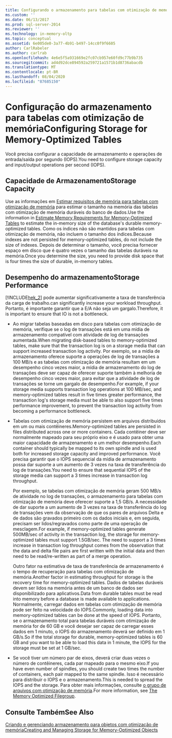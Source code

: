 ```yaml
---
title: Configurando o armazenamento para tabelas com otimização de memória | Microsoft Docs
ms.custom: ''
ms.date: 06/13/2017
ms.prod: sql-server-2014
ms.reviewer: ''
ms.technology: in-memory-oltp
ms.topic: conceptual
ms.assetid: 6e005de0-3a77-4b91-b497-14cc0f9f6605
author: CarlRabeler
ms.author: carlrab
ms.openlocfilehash: 4e6e5f5a931669e2fc07cb957e60fd9c77b9b735
ms.sourcegitcommit: ad4d92dce894592a259721a1571b1d8736abacdb
ms.translationtype: MT
ms.contentlocale: pt-BR
ms.lasthandoff: 08/04/2020
ms.locfileid: "87685150"
---
```

# <a name="configuring-storage-for-memory-optimized-tables"></a><span data-ttu-id="90f92-102">Configuração do armazenamento para tabelas com otimização de memória</span><span class="sxs-lookup"><span data-stu-id="90f92-102">Configuring Storage for Memory-Optimized Tables</span></span>
  <span data-ttu-id="90f92-103">Você precisa configurar a capacidade de armazenamento e operações de entrada/saída por segundo (IOPS).</span><span class="sxs-lookup"><span data-stu-id="90f92-103">You need to configure storage capacity and input/output operations per second (IOPS).</span></span>  
  
## <a name="storage-capacity"></a><span data-ttu-id="90f92-104">Capacidade de Armazenamento</span><span class="sxs-lookup"><span data-stu-id="90f92-104">Storage Capacity</span></span>  
 <span data-ttu-id="90f92-105">Use as informações em [Estimar requisitos de memória para tabelas com otimização de memória](memory-optimized-tables.md) para estimar o tamanho na memória das tabelas com otimização de memória duráveis do banco de dados.</span><span class="sxs-lookup"><span data-stu-id="90f92-105">Use the information in [Estimate Memory Requirements for Memory-Optimized Tables](memory-optimized-tables.md) to estimate the in-memory size of the database's durable memory-optimized tables.</span></span> <span data-ttu-id="90f92-106">Como os índices não são mantidos para tabelas com otimização de memória, não incluem o tamanho dos índices.</span><span class="sxs-lookup"><span data-stu-id="90f92-106">Because indexes are not persisted for memory-optimized tables, do not include the size of indexes.</span></span> <span data-ttu-id="90f92-107">Depois de determinar o tamanho, você precisa fornecer espaço em disco que é quatro vezes o tamanho das tabelas duráveis na memória.</span><span class="sxs-lookup"><span data-stu-id="90f92-107">Once you determine the size, you need to provide disk space that is four times the size of durable, in-memory tables.</span></span>  
  
## <a name="storage-performance"></a><span data-ttu-id="90f92-108">Desempenho do armazenamento</span><span class="sxs-lookup"><span data-stu-id="90f92-108">Storage Performance</span></span>  
 [!INCLUDE[hek_2](../../includes/hek-2-md.md)] <span data-ttu-id="90f92-109">pode aumentar significativamente a taxa de transferência da carga de trabalho.</span><span class="sxs-lookup"><span data-stu-id="90f92-109">can significantly increase your workload throughput.</span></span> <span data-ttu-id="90f92-110">Portanto, é importante garantir que a E/A não seja um gargalo.</span><span class="sxs-lookup"><span data-stu-id="90f92-110">Therefore, it is important to ensure that IO is not a bottleneck.</span></span>  
  
-   <span data-ttu-id="90f92-111">Ao migrar tabelas baseadas em disco para tabelas com otimização de memória, verifique se o log de transações está em uma mídia de armazenamento compatível com atividade de log de transações aumentada.</span><span class="sxs-lookup"><span data-stu-id="90f92-111">When migrating disk-based tables to memory-optimized tables, make sure that the transaction log is on a storage media that can support increased transaction log activity.</span></span> <span data-ttu-id="90f92-112">Por exemplo, se a mídia de armazenamento oferece suporte a operações de log de transações a 100 MB/s e as tabelas com otimização de memória resultam em um desempenho cinco vezes maior, a mídia de armazenamento do log de transações deve ser capaz de oferecer suporte também à melhoria de desempenho cinco vezes maior, para evitar que a atividade de log de transações se torne um gargalo de desempenho.</span><span class="sxs-lookup"><span data-stu-id="90f92-112">For example, if your storage media supports transaction log operations at 100 MB/sec, and memory-optimized tables result in five times greater performance, the transaction log's storage media must be able to also support five times performance improvement, to prevent the transaction log activity from becoming a performance bottleneck.</span></span>  
  
-   <span data-ttu-id="90f92-113">Tabelas com otimização de memória persistem em arquivos distribuídos em um ou mais contêineres.</span><span class="sxs-lookup"><span data-stu-id="90f92-113">Memory-optimized tables are persisted in files distributed across one or more containers.</span></span> <span data-ttu-id="90f92-114">Cada contêiner deve ser normalmente mapeado para seu próprio eixo e é usado para obter uma maior capacidade de armazenamento e um melhor desempenho.</span><span class="sxs-lookup"><span data-stu-id="90f92-114">Each container should typically be mapped to its own spindle and is used both for increased storage capacity and improved performance.</span></span> <span data-ttu-id="90f92-115">Você precisa garantir que o IOPS sequencial da mídia de armazenamento possa dar suporte a um aumento de 3 vezes na taxa de transferência do log de transações.</span><span class="sxs-lookup"><span data-stu-id="90f92-115">You need to ensure that sequential IOPS of the storage media can support a 3 times increase in transaction log throughput.</span></span>  
  
     <span data-ttu-id="90f92-116">Por exemplo, se tabelas com otimização de memória geram 500 MB/s de atividade no log de transações, o armazenamento para tabelas com otimização de memória deve oferecer suporte a 1,5 GB/s. A necessidade de dar suporte a um aumento de 3 vezes na taxa de transferência do log de transações vem da observação de que os pares de arquivos Delta e de dados são gravados primeiro com os dados iniciais e, em seguida, precisam ser lidos/regravados como parte de uma operação de mesclagem.</span><span class="sxs-lookup"><span data-stu-id="90f92-116">For example, if memory-optimized tables generate 500MB/sec of activity in the transaction log, the storage for memory-optimized tables must support 1.5GB/sec. The need to support a 3 times increase in transaction log throughput comes from the observation that the data and delta file pairs are first written with the initial data and then need to be read/re-written as part of a merge operation.</span></span>  
  
     <span data-ttu-id="90f92-117">Outro fator na estimativa de taxa de transferência de armazenamento é o tempo de recuperação para tabelas com otimização de memória.</span><span class="sxs-lookup"><span data-stu-id="90f92-117">Another factor in estimating throughput for storage is the recovery time for memory-optimized tables.</span></span> <span data-ttu-id="90f92-118">Dados de tabelas duráveis devem ser lidos na memória antes de um banco de dados ser disponibilizado para aplicativos.</span><span class="sxs-lookup"><span data-stu-id="90f92-118">Data from durable tables must be read into memory before a database is made available to applications.</span></span> <span data-ttu-id="90f92-119">Normalmente, carregar dados em tabelas com otimização de memória pode ser feito na velocidade do IOPS.</span><span class="sxs-lookup"><span data-stu-id="90f92-119">Commonly, loading data into memory-optimized tables can be done at the speed of IOPS.</span></span> <span data-ttu-id="90f92-120">Portanto, se o armazenamento total para tabelas duráveis com otimização de memória for de 60 GB e você desejar ser capaz de carregar esses dados em 1 minuto, o IOPS do armazenamento deverá ser definido em 1 GB/s.</span><span class="sxs-lookup"><span data-stu-id="90f92-120">So if the total storage for durable, memory-optimized tables is 60 GB and you want to be able to load this data in 1 minute, the IOPS for the storage must be set at 1 GB/sec.</span></span>  
  
-   <span data-ttu-id="90f92-121">Se você tiver um número par de eixos, deverá criar duas vezes o número de contêineres, cada par mapeado para o mesmo eixo.</span><span class="sxs-lookup"><span data-stu-id="90f92-121">If you have even number of spindles, you should create two times the number of containers, each pair mapped to the same spindle.</span></span> <span data-ttu-id="90f92-122">Isso é necessário para distribuir o IOPS e o armazenamento.</span><span class="sxs-lookup"><span data-stu-id="90f92-122">This is needed to spread the IOPS and the storage.</span></span> <span data-ttu-id="90f92-123">Para obter mais informações, consulte [o grupo de arquivos com otimização de memória](the-memory-optimized-filegroup.md).</span><span class="sxs-lookup"><span data-stu-id="90f92-123">For more information, see [The Memory Optimized Filegroup](the-memory-optimized-filegroup.md).</span></span>  
  
## <a name="see-also"></a><span data-ttu-id="90f92-124">Consulte Também</span><span class="sxs-lookup"><span data-stu-id="90f92-124">See Also</span></span>  
 [<span data-ttu-id="90f92-125">Criando e gerenciando armazenamento para objetos com otimização de memória</span><span class="sxs-lookup"><span data-stu-id="90f92-125">Creating and Managing Storage for Memory-Optimized Objects</span></span>](creating-and-managing-storage-for-memory-optimized-objects.md)  
  
  
